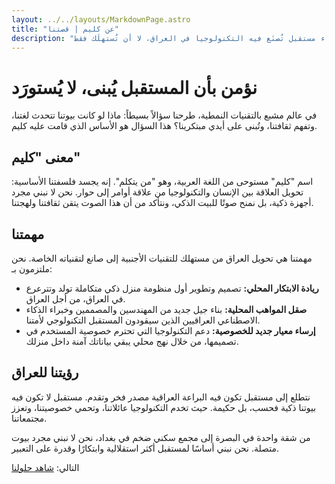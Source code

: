 ```yaml
---
layout: ../../layouts/MarkdownPage.astro
title: "عن كليم | قصتنا"
description: "تعرف على كليم، الشركة العراقية التي تقود جيلاً جديداً من تكنولوجيا المنازل الذكية. مهمتنا هي بناء مستقبل تُصنَع فيه التكنولوجيا في العراق، لا أن تُستهلَك فقط."
---
```


# نؤمن بأن المستقبل يُبنى، لا يُستورَد

في عالم مشبع بالتقنيات النمطية، طرحنا سؤالاً بسيطاً: ماذا لو كانت بيوتنا تتحدث لغتنا، وتفهم ثقافتنا، وتُبنى على أيدي مبتكرينا؟ هذا السؤال هو الأساس الذي قامت عليه كليم.

## معنى "كليم"

اسم "كليم" مستوحى من اللغة العربية، وهو "من يتكلم". إنه يجسد فلسفتنا الأساسية: تحويل العلاقة بين الإنسان والتكنولوجيا من علاقة أوامر إلى حوار. نحن لا نبني مجرد أجهزة ذكية، بل نمنح صوتًا للبيت الذكي، ونتأكد من أن هذا الصوت يتقن ثقافتنا ولهجتنا.

## مهمتنا

مهمتنا هي تحويل العراق من مستهلك للتقنيات الأجنبية إلى صانع لتقنياته الخاصة. نحن ملتزمون بـ:

- **ريادة الابتكار المحلي:** تصميم وتطوير أول منظومة منزل ذكي متكاملة تولد وتترعرع في العراق، من أجل العراق.
- **صقل المواهب المحلية:** بناء جيل جديد من المهندسين والمصممين وخبراء الذكاء الاصطناعي العراقيين الذين سيقودون المستقبل التكنولوجي لأمتنا.
- **إرساء معيار جديد للخصوصية:** دعم التكنولوجيا التي تحترم خصوصية المستخدم في تصميمها، من خلال نهج محلي يبقي بياناتك آمنة داخل منزلك.

## رؤيتنا للعراق

نتطلع إلى مستقبل تكون فيه البراعة العراقية مصدر فخر وتقدم. مستقبل لا تكون فيه بيوتنا ذكية فحسب، بل حكيمة. حيث تخدم التكنولوجيا عائلاتنا، وتحمي خصوصيتنا، وتعزز مجتمعاتنا.

من شقة واحدة في البصرة إلى مجمع سكني ضخم في بغداد، نحن لا نبني مجرد بيوت متصلة. نحن نبني أساسًا لمستقبل أكثر استقلالية وابتكارًا وقدرة على التعبير.

التالي: [شاهد حلولنا](/ar/solutions)